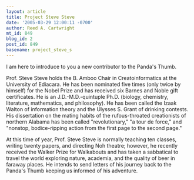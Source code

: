 ```yaml
---
layout: article
title: Project Steve Steve
date: '2005-03-29 12:00:11 -0700'
author: Reed A. Cartwright
mt_id: 849
blog_id: 2
post_id: 849
basename: project_steve_s
---
```

<img src="{{ site.baseurl }}/uploads/2005/stevesteve.jpg" alt="" style="float:left;" />I am here to introduce to you a new contributor to the Panda's Thumb.

Prof. Steve Steve holds the B. Amboo Chair in Creatoinformatics at the University of Ediacara.  He has been nominated five times (only twice by himself) for the Nobel Prize and has received six Barnes and Noble gift certificates.  He is an J.D.-M.D.-quintuple Ph.D. (biology, chemistry, literature, mathematics, and philosophy).  He has been called the Izaak Walton of information theory and the Ulysses S. Grant of drinking contests.  His dissertation on the mating habits of the rufous-throated creationists of northern Alabama has been called "revolutionary," "a tour de force," and "nonstop, bodice-ripping action from the first page to the second page."

At this time of year, Prof. Steve Steve is normally teaching ten classes, writing twenty papers, and directing Noh theatre; however, he recently received the Walker Prize for Walkabouts and has taken a sabbatical to travel the world exploring nature, academia, and the quality of beer in faraway places.  He intends to send letters of his journey back to the Panda's Thumb keeping us informed of his adventure.
